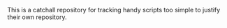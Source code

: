 This is a catchall repository for tracking handy scripts too simple to justify their own repository.
